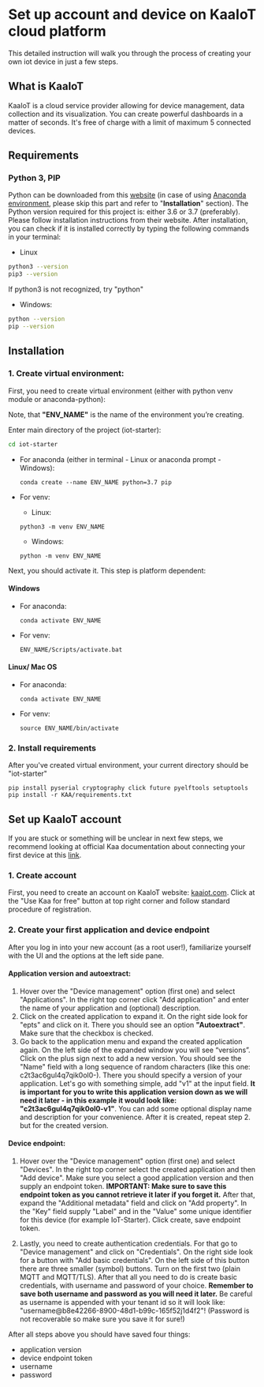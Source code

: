# Set up account and device on KaaIoT cloud platform
This detailed instruction will walk you through the process of creating your own iot device in just a few steps.

## What is KaaIoT
KaaIoT is a cloud service provider allowing for device management, data collection and its visualization. You can create powerful dashboards in a matter of seconds. It's free of charge with a limit of maximum 5 connected devices.

## Requirements

### Python 3, PIP 
Python can be downloaded from this [website](https://www.python.org/downloads) (in case of using [Anaconda environment](https://www.anaconda.com/products/individual), please skip this part and refer to "**Installation**" section). The Python version required for this project is: either 3.6 or 3.7 (preferably). Please follow installation instructions from their website. 
After installation, you can check if it is installed correctly by typing the following commands in your terminal:

* Linux
```bash
python3 --version
pip3 --version
```
If python3 is not recognized, try "python"

* Windows:
```bash
python --version
pip --version
```

## Installation

### 1. Create virtual environment:
First, you need to create virtual environment (either with python venv module or anaconda-python):

Note, that **"ENV_NAME"** is the name of the environment you’re creating.

Enter main directory of the project (iot-starter):
```bash
cd iot-starter
```

* For anaconda (either in terminal - Linux or anaconda prompt - Windows):
  ```
  conda create --name ENV_NAME python=3.7 pip
  ```

* For venv:
  * Linux:
  ```
  python3 -m venv ENV_NAME
  ```

  * Windows:
  ```
  python -m venv ENV_NAME
  ```

Next, you should activate it. This step is platform dependent:
#### Windows
* For anaconda:
  ```
  conda activate ENV_NAME
  ```

* For venv:
  ```
  ENV_NAME/Scripts/activate.bat
  ```

#### Linux/ Mac OS
* For anaconda:
  ```
  conda activate ENV_NAME
  ```

* For venv:
  ```
  source ENV_NAME/bin/activate
  ```

### 2. Install requirements

After you've created virtual environment, your current directory should be "iot-starter"

``` 
pip install pyserial cryptography click future pyelftools setuptools
pip install -r KAA/requirements.txt
```

## Set up KaaIoT account

If you are stuck or something will be unclear in next few steps, we recommend looking at official Kaa documentation about connecting your first device at this [link](https://docs.kaaiot.io/KAA/docs/v1.3.0/Tutorials/getting-started/connecting-your-first-device/).

### 1. Create account

First, you need to create an account on KaaIoT website: [kaaiot.com](https://www.kaaiot.com/).
Click at the "Use Kaa for free" button at top right corner and follow standard procedure of registration.

### 2. Create your first application and device endpoint

After you log in into your new account (as a root user!), familiarize yourself with the UI and the options at the left side pane. 

#### **Application version and autoextract:**

 1. Hover over the "Device management" option (first one) and select "Applications". In the right top corner click "Add application" and enter the name of your application and (optional) description.
 2. Click on the created application to expand it. On the right side look for "epts" and click on it. There you should see an option **"Autoextract"**. Make sure that the checkbox is checked.
 3. Go back to the application menu and expand the created application again. On the left side of the expanded window you will see “versions”. Click on the plus sign next to add a new version. You should see the "Name" field with a long sequence of random characters (like this one: c2t3ac6gul4q7qik0ol0-). There you should specify a version of your application. Let's go with something simple, add "v1" at the input field. **It is important for you to write this application version down as we will need it later - in this example it would look like: "c2t3ac6gul4q7qik0ol0-v1"**. You can add some optional display name and description for your convenience. After it is created, repeat step 2. but for the created version.

#### **Device endpoint:**

 1. Hover over the "Device management" option (first one) and select "Devices". In the right top corner select the created application and then "Add device". Make sure you select a good application version and then supply an endpoint token. **IMPORTANT: Make sure to save this endpoint token as you cannot retrieve it later if you forget it.** After that, expand the "Additional metadata" field and click on "Add property". In the "Key" field supply "Label" and in the "Value" some unique identifier for this device (for example IoT-Starter). Click create, save endpoint token.

 2. Lastly, you need to create authentication credentials. For that go to "Device management" and click on "Credentials". On the right side look for a button with "Add basic credentials". On the left side of this button there are three smaller (symbol) buttons. Turn on the first two (plain MQTT and MQTT/TLS). After that all you need to do is create basic credentials, with username and password of your choice. **Remember to save both username and password as you will need it later.** Be careful as username is appended with your tenant id so it will look like: "username@b8e42266-8900-48d1-b99c-165f52j1d4f2"! (Password is not recoverable so make sure you save it for sure!)


After all steps above you should have saved four things:
 - application version
 - device endpoint token
 - username
 - password
